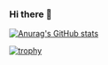 ### Hi there 👋

<!---
pixel-alex/pixel-alex is a ✨ special ✨ repository because its `README.md` (this file) appears on your GitHub profile.
You can click the Preview link to take a look at your changes.
--->

[![Anurag's GitHub stats](https://github-readme-stats.vercel.app/api?username=pixel-alex&count_private=true&show_icons=true&title_color=e84a26&bg_color=DEG,3484bf,214476,182c49&text_color=ffffff&icon_color=ffffff&line_height=23&hide_border=false)](https://github.com/anuraghazra/github-readme-stats)

[![trophy](https://github-profile-trophy.vercel.app/?username=pixel-alex&column=6&rank=A&rank=S&theme=juicyfresh)](https://github.com/pixel-alex)
